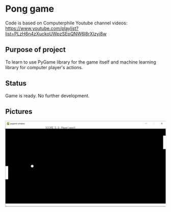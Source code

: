# Pong game
Code is based on Computerphile Youtube channel videos: https://www.youtube.com/playlist?list=PLzH6n4zXuckoUWpzSEpQNW6I8rXIzyi8w

## Purpose of project
To learn to use PyGame library for the game itself and machine learning library for computer player's actions.

## Status
Game is ready. No further development.

## Pictures
![alt text](pic1.png)